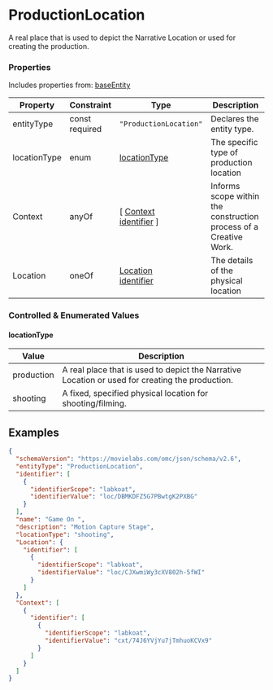 # ProductionLocation
A real place that is used to depict the Narrative Location or used for creating the production.
### Properties
Includes properties from: [baseEntity](../core/baseEntity.md)

| Property     | Constraint        | Type                                                                                 | Description                                                       |
| ------------ | ----------------- | ------------------------------------------------------------------------------------ | ----------------------------------------------------------------- |
| entityType   | const<br>required | `"ProductionLocation"`                                                               | Declares the entity type.                                         |
| locationType | enum              | [locationType](#locationType)                                                        | The specific type of production location                          |
| Context      | anyOf             | [ [Context](./Context.md) <br>[identifier](../Utility/Utility.md#identifier) ]       | Informs scope within the construction process of a Creative Work. |
| Location     | oneOf             | [Location](../Utility/Location.md)<br>[identifier](../Utility/Utility.md#identifier) | The details of the physical location                              |

### Controlled & Enumerated Values

#### locationType

| Value      | Description                                                                                     |
| ---------- | ----------------------------------------------------------------------------------------------- |
| production | A real place that is used to depict the Narrative Location or used for creating the production. |
| shooting   | A fixed, specified physical location for shooting/filming.                                      |
## Examples

```JSON
{  
  "schemaVersion": "https://movielabs.com/omc/json/schema/v2.6",  
  "entityType": "ProductionLocation",  
  "identifier": [  
    {  
      "identifierScope": "labkoat",  
      "identifierValue": "loc/DBMKDFZ5G7PBwtgK2PXBG"  
    }  
  ],  
  "name": "Game On ",  
  "description": "Motion Capture Stage",  
  "locationType": "shooting",  
  "Location": {  
    "identifier": [  
      {  
        "identifierScope": "labkoat",  
        "identifierValue": "loc/CJXwmiWy3cXV802h-5fWI"  
      }  
    ]  
  },  
  "Context": [  
    {  
      "identifier": [  
        {  
          "identifierScope": "labkoat",  
          "identifierValue": "cxt/74J6YVjYu7jTmhuoKCVx9"  
        }  
      ]  
    }  
  ]  
}
```
